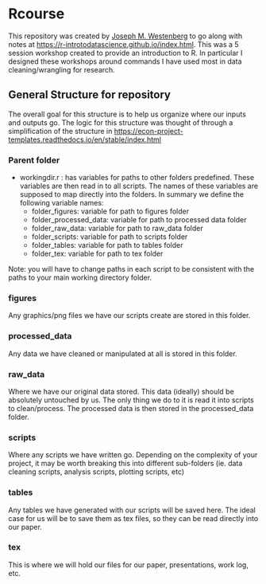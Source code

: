 # Rcourse

This repository was created by [Joseph M. Westenberg](https://github.com/jmwestenberg) to go along with notes at <https://r-introtodatascience.github.io/index.html>. This was a 5 session workshop created to provide an introduction to R. In particular I designed these workshops around commands I have used most in data cleaning/wrangling for research.

## General Structure for repository
The overall goal for this structure is to help us organize where our inputs and outputs go. The logic for this structure was thought of through a simplification of the structure in <https://econ-project-templates.readthedocs.io/en/stable/index.html>

### Parent folder

- workingdir.r : has variables for paths to other folders predefined. These variables are then read in to all scripts. The names of these variables are supposed to map directly into the folders. In summary we define the following variable names:
  - folder_figures: variable for path to figures folder
  - folder_processed_data: variable for path to processed data folder
  - folder_raw_data: variable for path to raw_data folder
  - folder_scripts: variable for path to scripts folder 
  - folder_tables: variable for path to tables folder
  - folder_tex: variable for path to tex folder

Note: you will have to change paths in each script to be consistent with the paths to your main working directory folder.

### figures
Any graphics/png files we have our scripts create are stored in this folder.

### processed_data
Any data we have cleaned or manipulated at all is stored in this folder.

### raw_data
Where we have our original data stored. This data (ideally) should be absolutely untouched by us. The only thing we do to it is read it into scripts to clean/process. The processed data is then stored in the processed_data folder.

### scripts
Where any scripts we have written go. Depending on the complexity of your project, it may be worth breaking this into different sub-folders (ie. data cleaning scripts, analysis scripts, plotting scripts, etc)

### tables
Any tables we have generated with our scripts will be saved here. The ideal case for us will be to save them as tex files, so they can be read directly into our paper.

### tex
This is where we will hold our files for our paper, presentations, work log, etc. 


